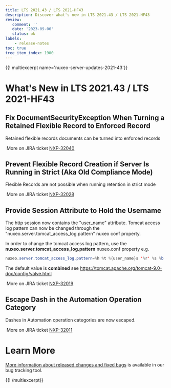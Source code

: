 ```yaml
---
title: LTS 2021.43 / LTS 2021-HF43
description: Discover what's new in LTS 2021.43 / LTS 2021-HF43
review:
   comment: ''
   date: '2023-09-06'
   status: ok
labels:
    - release-notes
toc: true
tree_item_index: 1900
---
```


{{! multiexcerpt name='nuxeo-server-updates-2021-43'}}
# What's New in LTS 2021.43 / LTS 2021-HF43

## Fix DocumentSecurityException When Turning a Retained Flexible Record to Enforced Record


Retained flexible records documents can be turned into enforced records

<i class="fa fa-long-arrow-right" aria-hidden="true"></i>&nbsp;More on JIRA ticket [NXP-32040](https://jira.nuxeo.com/browse/NXP-32040)

## Prevent Flexible Record Creation if Server Is Running in Strict (Aka Old Compliance Mode)


Flexible Records are not possible when running retention in strict mode

<i class="fa fa-long-arrow-right" aria-hidden="true"></i>&nbsp;More on JIRA ticket [NXP-32028](https://jira.nuxeo.com/browse/NXP-32028)

## Provide Session Attribute to Hold the Username


The http session now contains the "user_name" attribute. Tomcat access log pattern can now be changed through the "nuxeo.server.tomcat_access_log.pattern" nuxeo conf property.

In order to change the tomcat access log pattern, use the **nuxeo.server.tomcat_access_log.pattern** nuxeo.conf property e.g.
```Java
nuxeo.server.tomcat_access_log.pattern=%h %t %{user_name}s '%r' %s %b (processed in %D ms)
```

The default value is **combined** see https://tomcat.apache.org/tomcat-9.0-doc/config/valve.html

<i class="fa fa-long-arrow-right" aria-hidden="true"></i>&nbsp;More on JIRA ticket [NXP-32019](https://jira.nuxeo.com/browse/NXP-32019)

## Escape Dash in the Automation Operation Category


Dashes in Automation operation categories are now escaped.

<i class="fa fa-long-arrow-right" aria-hidden="true"></i>&nbsp;More on JIRA ticket [NXP-32011](https://jira.nuxeo.com/browse/NXP-32011)


# Learn More

[More information about released changes and fixed bugs](https://jira.nuxeo.com/secure/ReleaseNote.jspa?projectId=10011&version=22430) is available in our bug tracking tool.

{{! /multiexcerpt}}
